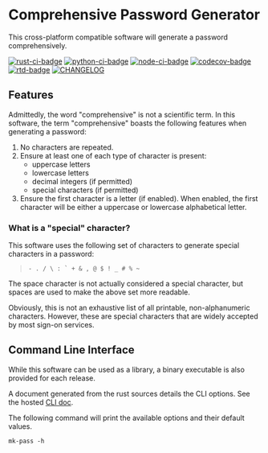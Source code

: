 [cli-doc]: https://2bndy5.github.io/mk-pass/cli/

<!-- start -->

# Comprehensive Password Generator

This cross-platform compatible software will generate a password comprehensively.

[![rust-ci-badge]][rust-ci-link]
[![python-ci-badge]][python-ci-link]
[![node-ci-badge]][node-ci-link]
[![codecov-badge]][codecov-link]
[![rtd-badge]][rtd-link]
[![CHANGELOG][changelog-badge]][changelog-link]

[rust-ci-badge]: https://github.com/2bndy5/mk-pass/actions/workflows/rust.yml/badge.svg
[rust-ci-link]: https://github.com/2bndy5/mk-pass/actions/workflows/rust.yml
[python-ci-badge]: https://github.com/2bndy5/mk-pass/actions/workflows/python.yml/badge.svg
[python-ci-link]: https://github.com/2bndy5/mk-pass/actions/workflows/python.yml
[node-ci-badge]: https://github.com/2bndy5/mk-pass/actions/workflows/node.yml/badge.svg
[node-ci-link]: https://github.com/2bndy5/mk-pass/actions/workflows/node.yml
[codecov-badge]: https://codecov.io/gh/2bndy5/mk-pass/graph/badge.svg?token=6WKCQFHZTQ
[codecov-link]: https://codecov.io/gh/2bndy5/mk-pass
[rtd-badge]: https://img.shields.io/readthedocs/mk-pass
[rtd-link]: https://mk-pass.readthedocs.io/
[changelog-badge]: https://img.shields.io/badge/keep_a_change_log-v1.1.0-ffec3d
[changelog-link]: https://mk-pass.readthedocs.io/en/latest/changelog/

## Features

Admittedly, the word "comprehensive" is not a scientific term.
In this software, the term "comprehensive" boasts the following features
when generating a password:

1. No characters are repeated.
2. Ensure at least one of each type of character is present:
   - uppercase letters
   - lowercase letters
   - decimal integers (if permitted)
   - special characters (if permitted)
3. Ensure the first character is a letter (if enabled).
   When enabled, the first character will be either a uppercase or
   lowercase alphabetical letter.

### What is a "special" character?

This software uses the following set of characters to generate special characters in a password:

> ``- . / \ : ` + & , @ $ ! _ # % ~``

The space character is not actually considered a special character,
but spaces are used to make the above set more readable.

Obviously, this is not an exhaustive list of all printable, non-alphanumeric characters.
However, these are special characters that are widely accepted by most sign-on services.

## Command Line Interface

While this software can be used as a library, a binary executable is also provided for each release.

A document generated from the rust sources details the CLI options.
See the hosted [CLI doc][cli-doc].

The following command will print the available options and their default values.

```shell
mk-pass -h
```
